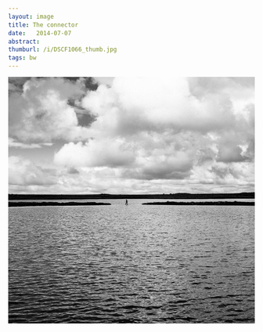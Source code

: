 ```yaml
---
layout: image
title: The connector
date:   2014-07-07
abstract: 
thumburl: /i/DSCF1066_thumb.jpg
tags: bw
---
```

![](/i/DSCF1066.jpg)

